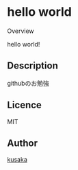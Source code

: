 hello world
====

Overview

hello world!

## Description

githubのお勉強

## Licence

MIT

## Author

[kusaka](https://github.com/kusaka3/)